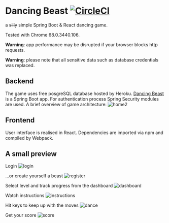 # Dancing Beast [![CircleCI](https://circleci.com/gh/ValeVoro/dancing-beast.svg?style=svg)](https://circleci.com/gh/ValeVoro/dancing-beast)



a ~~silly~~ simple Spring Boot & React dancing game.

Tested with Chrome 68.0.3440.106.

**Warning**: app performance may be disrupted if your browser blocks http requests.

**Warning**: please note that all sensitive data such as database credentials was replaced.


## Backend


The game uses free posgreSQL database hosted by Heroku. 
[Dancing Beast](https://dancing-beast.herokuapp.com "Play Dancing Beast now") is a Spring Boot app. For authentication process Spring Security modules are used.
A brief overview of game architecture:
![home2](https://user-images.githubusercontent.com/42339937/44583282-c9fbd600-a7a4-11e8-910a-9b8efad89690.png)

## Frontend



User interface is realised in React.
Dependencies are imported via npm and compiled by Webpack.

## A small preview



Login
![login](https://user-images.githubusercontent.com/42339937/44583251-a89aea00-a7a4-11e8-9fe7-f3f4459c7458.jpg)

...or create yourself a beast
![register](https://user-images.githubusercontent.com/42339937/44583252-a89aea00-a7a4-11e8-947d-ada74dbc64bd.jpg)

Select level and track progress from the dashboard 
![dashboard](https://user-images.githubusercontent.com/42339937/44583249-a8025380-a7a4-11e8-82a9-cfcad3ffc333.jpg)

Watch instructions
![instructions](https://user-images.githubusercontent.com/42339937/44583250-a89aea00-a7a4-11e8-91d8-f4c4a5ceb4c1.jpg)

Hit keys to keep up with the moves
![dance](https://user-images.githubusercontent.com/42339937/44583248-a8025380-a7a4-11e8-9428-ede11eb81050.jpg)

Get your score 
![score](https://user-images.githubusercontent.com/42339937/44583247-a8025380-a7a4-11e8-9277-abf4c9b6a350.jpg)



